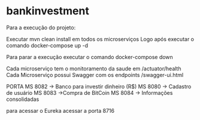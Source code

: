 # bankinvestment

Para a execução do projeto:

Executar mvn clean install em todos os microserviços
Logo após executar o comando docker-compose up -d

Para parar a execução executar o comando docker-compose down


Cada microserviço tem o monitoramento da saude em /actuator/health
Cada Microserviço possui Swagger com os endpoints /swagger-ui.html


   PORTA
MS 8082 -> Banco para investir dinheiro (R$)
MS 8080 -> Cadastro de usuário
MS 8083 ->Compra de BitCoin
MS 8084 -> Informações consolidadas

para acessar o Eureka acessar a porta 8716
